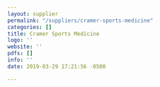 ```yaml
---
layout: supplier
permalink: "/suppliers/cramer-sports-medicine"
categories: []
title: Cramer Sports Medicine
logo: ''
website: ''
pdfs: []
info: ''
date: 2019-03-29 17:21:56 -0500

---
```


